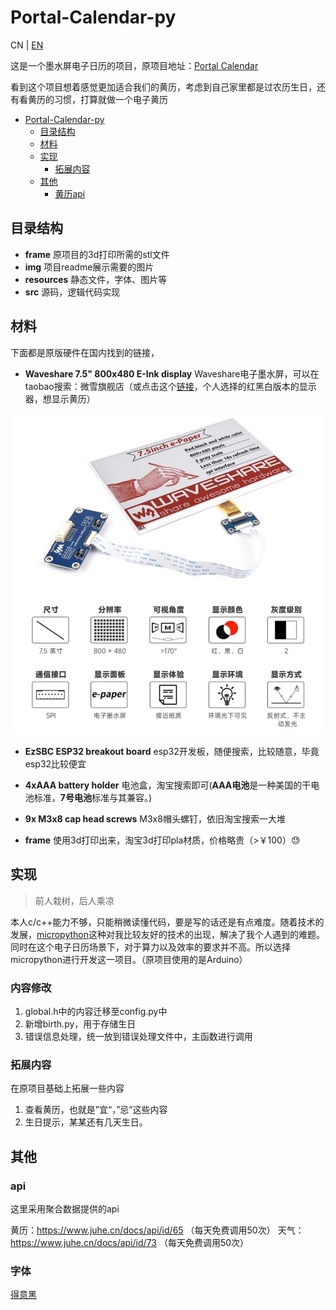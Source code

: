 # Portal-Calendar-py

CN | [EN](./README-en.md)

这是一个墨水屏电子日历的项目，原项目地址：[Portal Calendar](https://github.com/wuspy/portal_calendar)

看到这个项目想着感觉更加适合我们的黄历，考虑到自己家里都是过农历生日，还有看黄历的习惯，打算就做一个电子黄历

- [Portal-Calendar-py](#portal-calendar-py)
  * [目录结构](#目录结构)
  * [材料](#材料)
  * [实现](#实现)
    + [拓展内容](#拓展内容)
  * [其他](#其他)
    + [黄历api](#黄历api)


## 目录结构

- **frame** 原项目的3d打印所需的stl文件
- **img** 项目readme展示需要的图片
- **resources** 静态文件，字体、图片等
- **src**  源码，逻辑代码实现


## 材料

下面都是原版硬件在国内找到的链接，
- **Waveshare 7.5" 800x480 E-Ink display** Waveshare电子墨水屏，可以在taobao搜索：微雪旗舰店（或点击这个[链接](https://detail.tmall.com/item.htm?id=633262461077)，个人选择的红黑白版本的显示器，想显示黄历）

![](./img/display-zh.jpg)

- **EzSBC ESP32 breakout board** esp32开发板，随便搜索，比较随意，毕竟esp32比较便宜

- **4xAAA battery holder** 电池盒，淘宝搜索即可(**AAA电池**是一种美国的干电池标准，**7号电池**标准与其兼容。)

- **9x M3x8 cap head screws** M3x8帽头螺钉，依旧淘宝搜索一大堆

- **frame** 使用3d打印出来，淘宝3d打印pla材质，价格略贵（>￥100）😓


## 实现

> 前人栽树，后人乘凉

本人c/c++能力不够，只能稍微读懂代码，要是写的话还是有点难度。随着技术的发展，[micropython](https://micropython.org/)这种对我比较友好的技术的出现，解决了我个人遇到的难题。
同时在这个电子日历场景下，对于算力以及效率的要求并不高。所以选择micropython进行开发这一项目。（原项目使用的是Arduino）

### 内容修改

1. global.h中的内容迁移至config.py中
2. 新增birth.py，用于存储生日
3. 错误信息处理，统一放到错误处理文件中，主函数进行调用


### 拓展内容

在原项目基础上拓展一些内容

1. 查看黄历，也就是”宜“，”忌“这些内容
2. 生日提示，某某还有几天生日。


## 其他

### api

这里采用聚合数据提供的api

黄历：https://www.juhe.cn/docs/api/id/65 （每天免费调用50次）
天气：https://www.juhe.cn/docs/api/id/73 （每天免费调用50次）


### 字体
[得意黑](https://github.com/atelier-anchor/smiley-sans)